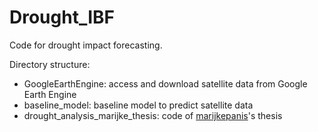 # Drought_IBF
Code for drought impact forecasting.

Directory structure:
* GoogleEarthEngine: access and download satellite data from Google Earth Engine
* baseline_model: baseline model to predict satellite data
* drought_analysis_marijke_thesis: code of [marijkepanis](https://github.com/marijkepanis)'s thesis 
